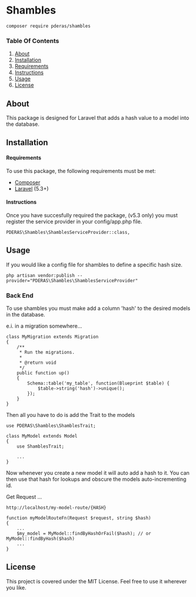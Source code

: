 # Shambles
```
composer require pderas/shambles
```

### Table Of Contents
1. [About](#about)
2. [Installation](#installation)
3. [Requirements](#requirements)
4. [Instructions](#instructions)
5. [Usage](#usage)
6. [License](#license)

## About
This package is designed for Laravel that adds a hash value to a model into the database.

## Installation
#### Requirements
To use this package, the following requirements must be met:
- [Composer](https://getcomposer.org/)
- [Laravel](https://laravel.com/) (5.3+)

#### Instructions
Once you have succesfully required the package, (v5.3 only) you must register the service provider in your config/app.php file.
```
PDERAS\Shambles\ShamblesServiceProvider::class,
```

## Usage
If you would like a config file for shambles to define a specific hash size.
```
php artisan vendor:publish --provider="PDERAS\Shambles\ShamblesServiceProvider"
```

### Back End
To use shambles you must make add a column 'hash' to the desired models in the database.

e.i. in a migration somewhere...
```
class MyMigration extends Migration
{
    /**
     * Run the migrations.
     *
     * @return void
     */
    public function up()
    {
        Schema::table('my_table', function(Blueprint $table) {
            $table->string('hash')->unique();
        });
    }
}
```

Then all you have to do is add the Trait to the models

```
use PDERAS\Shambles\ShamblesTrait;

class MyModel extends Model
{
    use ShamblesTrait;

    ...
}
```

Now whenever you create a new model it will auto add a hash to it. You can then use that hash for lookups and obscure the models auto-incrementing id.

Get Request ...
```
http://localhost/my-model-route/{HASH}
```

```
function myModelRouteFn(Request $request, string $hash)
{
    ...
    $my_model = MyModel::findByHashOrFail($hash); // or MyModel::findByHash($hash)
    ...
}
```
## License
This project is covered under the MIT License. Feel free to use it wherever you like.
